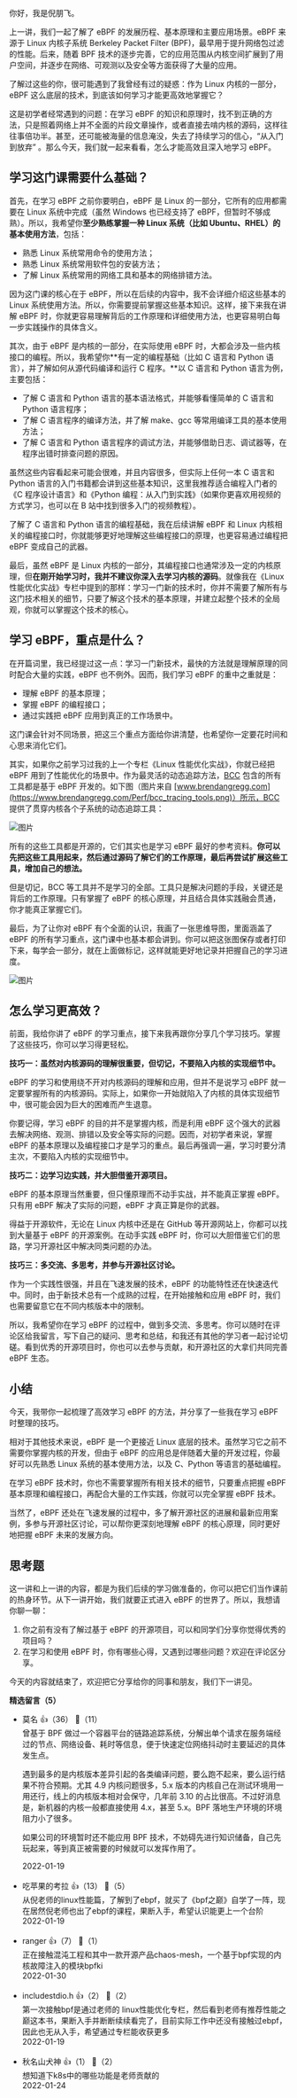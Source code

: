 你好，我是倪朋飞。

上一讲，我们一起了解了 eBPF 的发展历程、基本原理和主要应用场景。eBPF 来源于 Linux 内核子系统 Berkeley Packet Filter (BPF)，最早用于提升网络包过滤的性能。后来，随着 BPF 技术的逐步完善，它的应用范围从内核空间扩展到了用户空间，并逐步在网络、可观测以及安全等方面获得了大量的应用。

了解过这些的你，很可能遇到了我曾经有过的疑惑：作为 Linux 内核的一部分，eBPF 这么底层的技术，到底该如何学习才能更高效地掌握它？

这是初学者经常遇到的问题：在学习 eBPF 的知识和原理时，找不到正确的方法，只是照着网络上并不全面的片段文章操作，或者直接去啃内核的源码，这样往往事倍功半。甚至，还可能被海量的信息淹没，失去了持续学习的信心，“从入门到放弃” 。那么今天，我们就一起来看看，怎么才能高效且深入地学习 eBPF。

## 学习这门课需要什么基础？

首先，在学习 eBPF 之前你要明白，eBPF 是 Linux 的一部分，它所有的应用都需要在 Linux 系统中完成（虽然 Windows 也已经支持了 eBPF，但暂时不够成熟）。所以，我希望你**至少熟练掌握一种 Linux 系统（比如 Ubuntu、RHEL）的基本使用方法**，包括：

- 熟悉 Linux 系统常用命令的使用方法；
- 熟悉 Linux 系统常用软件包的安装方法；
- 了解 Linux 系统常用的网络工具和基本的网络排错方法。

因为这门课的核心在于 eBPF，所以在后续的内容中，我不会详细介绍这些基本的 Linux 系统使用方法。所以，你需要提前掌握这些基本知识。这样，接下来我在讲解 eBPF 时，你就更容易理解背后的工作原理和详细使用方法，也更容易明白每一步实践操作的具体含义。

其次，由于 eBPF 是内核的一部分，在实际使用 eBPF 时，大都会涉及一些内核接口的编程。所以，我希望你**有一定的编程基础（比如 C 语言和 Python 语言），并了解如何从源代码编译和运行 C 程序。**以 C 语言和 Python 语言为例，主要包括：

- 了解 C 语言和 Python 语言的基本语法格式，并能够看懂简单的 C 语言和 Python 语言程序；
- 了解 C 语言程序的编译方法，并了解 make、gcc 等常用编译工具的基本使用方法；
- 了解 C 语言和 Python 语言程序的调试方法，并能够借助日志、调试器等，在程序出错时排查问题的原因。

虽然这些内容看起来可能会很难，并且内容很多，但实际上任何一本 C 语言和 Python 语言的入门书籍都会讲到这些基本知识，这里我推荐适合编程入门者的 《C 程序设计语言》和《Python 编程：从入门到实践》（如果你更喜欢用视频的方式学习，也可以在 B 站中找到很多入门的视频教程）。

了解了 C 语言和 Python 语言的编程基础，我在后续讲解 eBPF 和 Linux 内核相关的编程接口时，你就能够更好地理解这些编程接口的原理，也更容易通过编程把 eBPF 变成自己的武器。

最后，虽然 eBPF 是 Linux 内核的一部分，其编程接口也通常涉及一定的内核原理，但**在刚开始学习时，我并不建议你深入去学习内核的源码**。就像我在《Linux 性能优化实战》专栏中提到的那样：学习一门新的技术时，你并不需要了解所有与这门技术相关的细节，只要了解这个技术的基本原理，并建立起整个技术的全局观，你就可以掌握这个技术的核心。

## 学习 eBPF，重点是什么？

在开篇词里，我已经提过这一点：学习一门新技术，最快的方法就是理解原理的同时配合大量的实践，eBPF 也不例外。因而，我们学习 eBPF 的重中之重就是：

- 理解 eBPF 的基本原理；
- 掌握 eBPF 的编程接口；
- 通过实践把 eBPF 应用到真正的工作场景中。

这门课会针对不同场景，把这三个重点方面给你讲清楚，也希望你一定要花时间和心思来消化它们。

其实，如果你之前学习过我的上一个专栏《Linux 性能优化实战》，你就已经把 eBPF 用到了性能优化的场景中。作为最灵活的动态追踪方法，[BCC](https://github.com/iovisor/bcc) 包含的所有工具都是基于 eBPF 开发的。如下图（图片来自 [www.brendangregg.com](https://www.brendangregg.com/Perf/bcc_tracing_tools.png)）所示，BCC 提供了贯穿内核各个子系统的动态追踪工具：

![图片](https://static001.geekbang.org/resource/image/82/f3/82d8912ebdc2815e29b6dc754a5f03f3.png?wh=1500x1050 "BCC 工具大全")

所有的这些工具都是开源的，它们其实也是学习 eBPF 最好的参考资料。**你可以先把这些工具用起来，然后通过源码了解它们的工作原理，最后再尝试扩展这些工具，增加自己的想法。**

但是切记，BCC 等工具并不是学习的全部。工具只是解决问题的手段，关键还是背后的工作原理。只有掌握了 eBPF 的核心原理，并且结合具体实践融会贯通，你才能真正掌握它们。

最后，为了让你对 eBPF 有个全面的认识，我画了一张思维导图，里面涵盖了 eBPF 的所有学习重点，这门课中也基本都会讲到。你可以把这张图保存或者打印下来，每学会一部分，就在上面做标记，这样就能更好地记录并把握自己的学习进度。

![图片](https://static001.geekbang.org/resource/image/03/9a/030c0c56a9d210690c75770fe6761f9a.jpg?wh=1920x2355)

## 怎么学习更高效？

前面，我给你讲了 eBPF 的学习重点，接下来我再跟你分享几个学习技巧。掌握了这些技巧，你可以学习得更轻松。

**技巧一：虽然对内核源码的理解很重要，但切记，不要陷入内核的实现细节中。**

eBPF 的学习和使用绕不开对内核源码的理解和应用，但并不是说学习 eBPF 就一定要掌握所有的内核源码。实际上，如果你一开始就陷入了内核的具体实现细节中，很可能会因为巨大的困难而产生退意。

你要记得，学习 eBPF 的目的并不是掌握内核，而是利用 eBPF 这个强大的武器去解决网络、观测、排错以及安全等实际的问题。因而，对初学者来说，掌握 eBPF 的基本原理以及编程接口才是学习的重点。最后再强调一遍，学习时要分清主次，不要陷入内核的实现细节中。

**技巧二：边学习边实践，并大胆借鉴开源项目。**

eBPF 的基本原理当然重要，但只懂原理而不动手实战，并不能真正掌握 eBPF。只有用 eBPF 解决了实际的问题，eBPF 才真正算是你的武器。

得益于开源软件，无论在 Linux 内核中还是在 GitHub 等开源网站上，你都可以找到大量基于 eBPF 的开源案例。在动手实践 eBPF 时，你可以大胆借鉴它们的思路，学习开源社区中解决同类问题的办法。

**技巧三：多交流、多思考，并参与开源社区讨论。**

作为一个实践性很强，并且在飞速发展的技术，eBPF 的功能特性还在快速迭代中。同时，由于新技术总有一个成熟的过程，在开始接触和应用 eBPF 时，我们也需要留意它在不同内核版本中的限制。

所以，我希望你在学习 eBPF 的过程中，做到多交流、多思考。你可以随时在评论区给我留言，写下自己的疑问、思考和总结，和我还有其他的学习者一起讨论切磋。看到优秀的开源项目时，你也可以去参与贡献，和开源社区的大拿们共同完善 eBPF 生态。

## 小结

今天，我带你一起梳理了高效学习 eBPF 的方法，并分享了一些我在学习 eBPF 时整理的技巧。

相对于其他技术来说，eBPF 是一个更接近 Linux 底层的技术。虽然学习它之前不需要你掌握内核的开发，但由于 eBPF 的应用总是伴随着大量的开发过程，你最好可以先熟悉 Linux 系统的基本使用方法，以及 C、Python 等语言的基础编程。

在学习 eBPF 技术时，你也不需要掌握所有相关技术的细节，只要重点把握 eBPF 基本原理和编程接口，再配合大量的工作实践，你就可以完全掌握 eBPF 技术。

当然了，eBPF 还处在飞速发展的过程中，多了解开源社区的进展和最新应用案例，多参与开源社区讨论，可以帮你更深刻地理解 eBPF 的核心原理，同时更好地把握 eBPF 未来的发展方向。

## 思考题

这一讲和上一讲的内容，都是为我们后续的学习做准备的，你可以把它们当作课前的热身环节。从下一讲开始，我们就要正式进入 eBPF 的世界了。所以，我想请你聊一聊：

1. 你之前有没有了解过基于 eBPF 的开源项目，可以和同学们分享你觉得优秀的项目吗？
2. 在学习和使用 eBPF 时，你有哪些心得，又遇到过哪些问题？欢迎在评论区分享。

今天的内容就结束了，欢迎把它分享给你的同事和朋友，我们下一讲见。
<div><strong>精选留言（5）</strong></div><ul>
<li><span>莫名</span> 👍（36） 💬（11）<div>曾基于 BPF 做过一个容器平台的链路追踪系统，分解出单个请求在服务端经过的节点、网络设备、耗时等信息，便于快速定位网络抖动时主要延迟的具体发生点。

遇到最多的是内核版本差异引起的各类编译问题，要么跑不起来，要么运行结果不符合预期。尤其 4.9 内核问题很多，5.x 版本的内核自己在测试环境用一用还行，线上的内核版本相对会保守，几年前 3.10  的占比很高。不过好消息是，新机器的内核一般都直接使用 4.x，甚至 5.x。BPF 落地生产环境的环境阻力小了很多。

如果公司的环境暂时还不能应用 BPF 技术，不妨碍先进行知识储备，自己先玩起来，等到真正被需要的时候就可以发挥作用了。</div>2022-01-19</li><br/><li><span>吃苹果的考拉</span> 👍（13） 💬（5）<div>从倪老师的linux性能篇，了解到了ebpf，就买了《bpf之巅》自学了一阵，现在居然倪老师也出了ebpf的课程，果断入手，希望认识能更上一个台阶</div>2022-01-19</li><br/><li><span>ranger</span> 👍（7） 💬（1）<div>正在接触混沌工程和其中一款开源产品chaos-mesh，一个基于bpf实现的内核故障注入的模块bpfki</div>2022-01-30</li><br/><li><span>includestdio.h</span> 👍（2） 💬（2）<div>第一次接触bpf是通过老师的 linux性能优化专栏，然后看到老师有推荐性能之巅这本书，果断入手并断断续续看完了，目前实际工作中还没有接触过ebpf，因此也无从入手，希望通过专栏能收获更多</div>2022-01-19</li><br/><li><span>秋名山犬神</span> 👍（1） 💬（2）<div>想知道下k8s中的哪些功能是老师贡献的</div>2022-01-24</li><br/>
</ul>